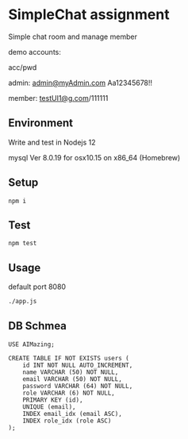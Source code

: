 # SimpleChat assignment

Simple chat room and manage member

demo accounts:

acc/pwd

admin: admin@myAdmin.com Aa12345678!!

member: testUI1@g.com/111111

## Environment

Write and test in Nodejs 12

mysql  Ver 8.0.19 for osx10.15 on x86_64 (Homebrew)

## Setup

```
npm i
```

## Test

```
npm test
```

## Usage

default port 8080

```bash
./app.js
```

## DB Schmea

```
USE AIMazing;

CREATE TABLE IF NOT EXISTS users (
    id INT NOT NULL AUTO_INCREMENT,
    name VARCHAR (50) NOT NULL,
    email VARCHAR (50) NOT NULL,
    password VARCHAR (64) NOT NULL,
    role VARCHAR (6) NOT NULL,
    PRIMARY KEY (id),
    UNIQUE (email),
    INDEX email_idx (email ASC),
    INDEX role_idx (role ASC)
);
```
